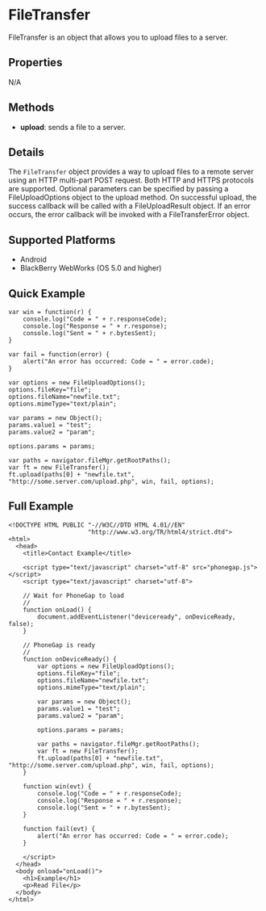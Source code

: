 FileTransfer
==========

FileTransfer is an object that allows you to upload files to a server.

Properties
----------

N/A

Methods
-------

- __upload__: sends a file to a server. 

Details
-------

The `FileTransfer` object provides a way to upload files to a remote server using an HTTP multi-part POST request.  Both HTTP and HTTPS protocols are supported.  Optional parameters can be specified by passing a FileUploadOptions object to the upload method.  On successful upload, the success callback will be called with a FileUploadResult object.  If an error occurs, the error callback will be invoked with a FileTransferError object.

Supported Platforms
-------------------

- Android
- BlackBerry WebWorks (OS 5.0 and higher)

Quick Example
------------------------------
	
  	var win = function(r) {
        console.log("Code = " + r.responseCode);
        console.log("Response = " + r.response);
        console.log("Sent = " + r.bytesSent);
	}
	
    var fail = function(error) {
        alert("An error has occurred: Code = " = error.code);
    }
	
	var options = new FileUploadOptions();
	options.fileKey="file";
	options.fileName="newfile.txt";
	options.mimeType="text/plain";

    var params = new Object();
	params.value1 = "test";
	params.value2 = "param";
		
	options.params = params;
	
	var paths = navigator.fileMgr.getRootPaths();
	var ft = new FileTransfer();
    ft.upload(paths[0] + "newfile.txt", "http://some.server.com/upload.php", win, fail, options);
    
Full Example
------------

    <!DOCTYPE HTML PUBLIC "-//W3C//DTD HTML 4.01//EN"
                          "http://www.w3.org/TR/html4/strict.dtd">
    <html>
      <head>
        <title>Contact Example</title>

        <script type="text/javascript" charset="utf-8" src="phonegap.js"></script>
        <script type="text/javascript" charset="utf-8">

        // Wait for PhoneGap to load
        //
        function onLoad() {
            document.addEventListener("deviceready", onDeviceReady, false);
        }

        // PhoneGap is ready
        //
        function onDeviceReady() {
			var options = new FileUploadOptions();
			options.fileKey="file";
			options.fileName="newfile.txt";
			options.mimeType="text/plain";

    		var params = new Object();
			params.value1 = "test";
			params.value2 = "param";
		
			options.params = params;
	
			var paths = navigator.fileMgr.getRootPaths();
			var ft = new FileTransfer();
    		ft.upload(paths[0] + "newfile.txt", "http://some.server.com/upload.php", win, fail, options);
        }

		function win(evt) {
        	console.log("Code = " + r.responseCode);
        	console.log("Response = " + r.response);
        	console.log("Sent = " + r.bytesSent);
		}
		
		function fail(evt) {
        	alert("An error has occurred: Code = " = error.code);
		}
		
        </script>
      </head>
      <body onload="onLoad()">
        <h1>Example</h1>
        <p>Read File</p>
      </body>
    </html>
